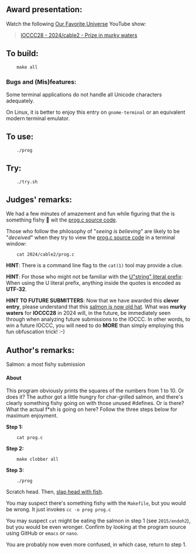 ## Award presentation:

Watch the following [Our Favorite Universe](https://www.youtube.com/@OurFavoriteUniverse) YouTube show:

> [IOCCC28 - 2024/cable2 - Prize in murky waters](https://www.youtube.com/watch?v=RMI5oT9U4vc)


## To build:

``` <!---sh-->
    make all
```


### Bugs and (Mis)features:

Some terminal applications do not handle all Unicode characters adequately.

On Linux, it is better to enjoy this entry on `gnome-terminal` or an equivalent modern terminal emulator.

## To use:

``` <!---sh-->
    ./prog
```


## Try:

``` <!---sh-->
    ./try.sh
```


## Judges' remarks:

We had a few minutes of amazement and fun while figuring that the is
something fishy 🐠 wit the [prog.c source code](%%REPO_URL%%/2024/cable2/prog.c).

Those who follow the philosophy of "_seeing is believing_" are
likely to be "_deceived_" when they try to view the
[prog.c source code](%%REPO_URL%%/2024/cable2/prog.c) in a terminal window:

``` <!---sh-->
    cat 2024/cable2/prog.c
```

**HINT**: There is a command line flag to the `cat(1)` tool may provide a clue.

**HINT**: For those who might not be familiar with the
[U"string" literal prefix](https://en.cppreference.com/w/cpp/language/string_literal.html):
When using the U literal prefix, anything inside the quotes is encoded as **UTF-32**.

**HINT TO FUTURE SUBMITTERS**: Now that we have awarded
this **clever entry**, please understand that this
[salmon is now old hat](https://en.wikipedia.org/wiki/Salmon_hat).
What was **murky waters** for **IOCCC28** in 2024 will, in the future,
be immediately seen through when analyzing future submissions to the IOCCC.
In other words, to win a future IOCCC, you will need to do **MORE**
than simply employing this fun obfuscation trick!  :-)


## Author's remarks:


Salmon: a most fishy submission


#### About

This program obviously prints the squares of the numbers from 1 to 10. Or does it? The author got a little hungry for char-grilled salmon, and there's clearly something fishy going on with those unused #defines. Or is there? What the actual f*sh is going on here? Follow the three steps below for maximum enjoyment.

**Step 1:**

``` <!---sh-->
    cat prog.c
```

**Step 2:**

``` <!---sh-->
    make clobber all
```

**Step 3:**

``` <!---sh-->
    ./prog
```

Scratch head. Then, [slap head with fish](https://www.youtube.com/watch?v=T8XeDvKqI4E).

You may suspect there's something fishy with the `Makefile`, but you would be wrong. It just invokes `cc -o prog prog.c`

You may suspect `cat` might be eating the salmon in step 1 (see `2015/endoh2`), but you would be even wronger. Confirm by looking at the program source using GitHub or `emacs` or `nano`.

You are probably now even more confused, in which case, return to step 1.


<!--

    Copyright © 1984-2025 by Landon Curt Noll and Leonid A. Broukhis.  All Rights Reserved.

    You are free to share and adapt this file under the terms of this license:

        Creative Commons Attribution-ShareAlike 4.0 International (CC BY-SA 4.0)

    For more information, see:

        https://creativecommons.org/licenses/by-sa/4.0/

-->
